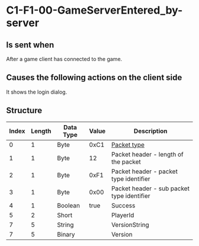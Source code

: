 # C1-F1-00-GameServerEntered_by-server

## Is sent when

After a game client has connected to the game.

## Causes the following actions on the client side

It shows the login dialog.

## Structure

| Index | Length | Data Type | Value | Description |
|-------|--------|-----------|-------|-------------|
| 0 | 1 |   Byte   | 0xC1  | [Packet type](PacketTypes.md) |
| 1 | 1 |    Byte   |   12   | Packet header - length of the packet |
| 2 | 1 |    Byte   | 0xF1  | Packet header - packet type identifier |
| 3 | 1 |    Byte   | 0x00  | Packet header - sub packet type identifier |
| 4 | 1 | Boolean | true | Success |
| 5 | 2 | Short |  | PlayerId |
| 7 | 5 | String |  | VersionString |
| 7 | 5 | Binary |  | Version |